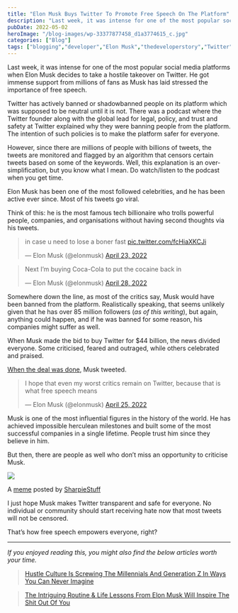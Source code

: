 ```yaml
---
title: "Elon Musk Buys Twitter To Promote Free Speech On The Platform"
description: "Last week, it was intense for one of the most popular social media platforms when Elon Musk decides to take a hostile takeover on Twitter. He got immense support from millions of fans as Musk has laid stressed the importance of free speech. Twitter has actively banned or shadowbanned people on its platform which was [&hellip;]"
pubDate: 2022-05-02
heroImage: "/blog-images/wp-33377877458_d1a3774615_c.jpg"
categories: ["Blog"]
tags: ["blogging","developer","Elon Musk","thedeveloperstory","Twitter"]
---
```


Last week, it was intense for one of the most popular social media platforms when Elon Musk decides to take a hostile takeover on Twitter. He got immense support from millions of fans as Musk has laid stressed the importance of free speech.

Twitter has actively banned or shadowbanned people on its platform which was supposed to be neutral until it is not. There was a podcast where the Twitter founder along with the global lead for legal, policy, and trust and safety at Twitter explained why they were banning people from the platform. The intention of such policies is to make the platform safer for everyone.

However, since there are millions of people with billions of tweets, the tweets are monitored and flagged by an algorithm that censors certain tweets based on some of the keywords. Well, this explanation is an over-simplification, but you know what I mean. Do watch/listen to the podcast when you get time.

Elon Musk has been one of the most followed celebrities, and he has been active ever since. Most of his tweets go viral.

Think of this: he is the most famous tech billionaire who trolls powerful people, companies, and organisations without having second thoughts via his tweets.

> in case u need to lose a boner fast [pic.twitter.com/fcHiaXKCJi](https://t.co/fcHiaXKCJi)
> 
> — Elon Musk (@elonmusk) [April 23, 2022](https://twitter.com/elonmusk/status/1517707521343082496?ref_src=twsrc%5Etfw)

> Next I’m buying Coca-Cola to put the cocaine back in
> 
> — Elon Musk (@elonmusk) [April 28, 2022](https://twitter.com/elonmusk/status/1519480761749016577?ref_src=twsrc%5Etfw)

Somewhere down the line, as most of the critics say, Musk would have been banned from the platform. Realistically speaking, that seems unlikely given that he has over 85 million followers (_as of this writing_), but again, anything could happen, and if he was banned for some reason, his companies might suffer as well.

When Musk made the bid to buy Twitter for $44 billion, the news divided everyone. Some criticised, feared and outraged, while others celebrated and praised.

[When the deal was done](https://www.bbc.com/news/business-61222470), Musk tweeted.

> I hope that even my worst critics remain on Twitter, because that is what free speech means
> 
> — Elon Musk (@elonmusk) [April 25, 2022](https://twitter.com/elonmusk/status/1518623997054918657?ref_src=twsrc%5Etfw)

Musk is one of the most influential figures in the history of the world. He has achieved impossible herculean milestones and built some of the most successful companies in a single lifetime. People trust him since they believe in him.

But then, there are people as well who don’t miss an opportunity to criticise Musk.

![](https://thedeveloperstory.com/wp-content/uploads/2022/05/musk.png)

A [meme](https://twitter.com/SharpieStuff/status/1518569424172769281) posted by [SharpieStuff](https://twitter.com/SharpieStuff)

I just hope Musk makes Twitter transparent and safe for everyone. No individual or community should start receiving hate now that most tweets will not be censored.

That’s how free speech empowers everyone, right?

* * *

_If you enjoyed reading this, you might also find the below articles worth your time._[](https://medium.com/age-of-awareness/hustle-culture-is-screwing-the-millennials-and-generation-z-in-ways-you-can-never-imagine-ea250665d2e7)

> [Hustle Culture Is Screwing The Millennials And Generation Z In Ways You Can Never Imagine](https://thedeveloperstory.com/2022/04/28/hustle-culture-is-screwing-the-millennials-and-generation-z-in-ways-you-can-never-imagine/)

> [The Intriguing Routine & Life Lessons From Elon Musk Will Inspire The Shit Out Of You](https://thedeveloperstory.com/2020/12/13/the-intriguing-routine-life-lessons-from-elon-musk-will-inspire-the-shit-out-of-you/)